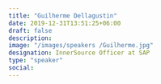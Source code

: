 ```yaml
---
title: "Guilherme Dellagustin"
date: 2019-12-31T13:51:25+06:00
draft: false
description:
image: "/images/speakers /Guilherme.jpg"
designation: InnerSource Officer at SAP
type: "speaker"
social:
---
```

